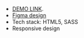 - [DEMO LINK](https://OlenaMelnyk.github.io/NAMU/).
- [Figma design](https://www.figma.com/file/cRBCqE06cDrY3s4jX7h3iY/%D0%9D%D0%90%D0%9C%D0%A3-(Edit)?node-id=0%3A1)
- Tech stack: HTML5, SASS
- Responsive design
